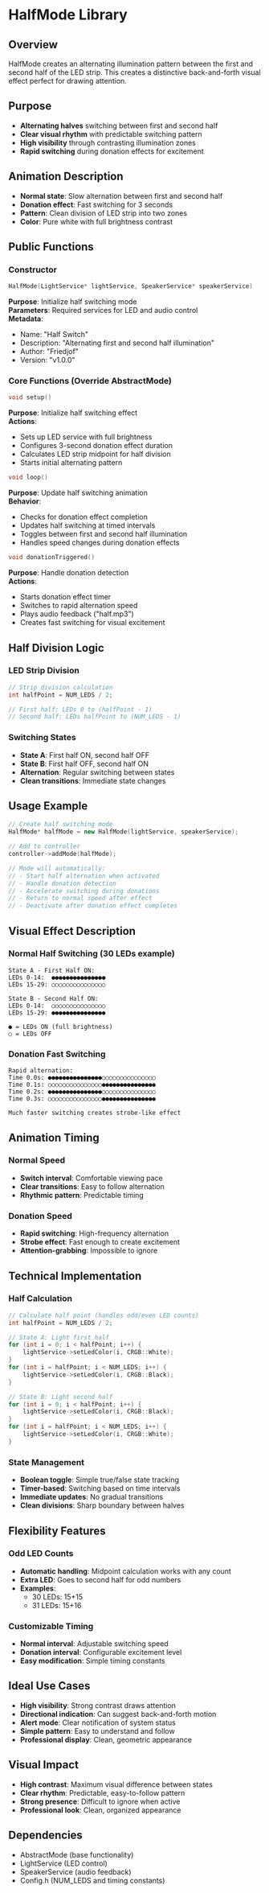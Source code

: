 # HalfMode Library

## Overview
HalfMode creates an alternating illumination pattern between the first and second half of the LED strip. This creates a distinctive back-and-forth visual effect perfect for drawing attention.

## Purpose
- **Alternating halves** switching between first and second half
- **Clear visual rhythm** with predictable switching pattern
- **High visibility** through contrasting illumination zones
- **Rapid switching** during donation effects for excitement

## Animation Description
- **Normal state**: Slow alternation between first and second half
- **Donation effect**: Fast switching for 3 seconds
- **Pattern**: Clean division of LED strip into two zones
- **Color**: Pure white with full brightness contrast

## Public Functions

### Constructor
```cpp
HalfMode(LightService* lightService, SpeakerService* speakerService)
```
**Purpose**: Initialize half switching mode  
**Parameters**: Required services for LED and audio control  
**Metadata**: 
- Name: "Half Switch"
- Description: "Alternating first and second half illumination"
- Author: "Friedjof"
- Version: "v1.0.0"

### Core Functions (Override AbstractMode)

```cpp
void setup()
```
**Purpose**: Initialize half switching effect  
**Actions**:
- Sets up LED service with full brightness
- Configures 3-second donation effect duration
- Calculates LED strip midpoint for half division
- Starts initial alternating pattern

```cpp
void loop()
```
**Purpose**: Update half switching animation  
**Behavior**:
- Checks for donation effect completion
- Updates half switching at timed intervals
- Toggles between first and second half illumination
- Handles speed changes during donation effects

```cpp
void donationTriggered()
```
**Purpose**: Handle donation detection  
**Actions**:
- Starts donation effect timer
- Switches to rapid alternation speed
- Plays audio feedback ("half.mp3")
- Creates fast switching for visual excitement

## Half Division Logic

### LED Strip Division
```cpp
// Strip division calculation
int halfPoint = NUM_LEDS / 2;

// First half: LEDs 0 to (halfPoint - 1)
// Second half: LEDs halfPoint to (NUM_LEDS - 1)
```

### Switching States
- **State A**: First half ON, second half OFF
- **State B**: First half OFF, second half ON
- **Alternation**: Regular switching between states
- **Clean transitions**: Immediate state changes

## Usage Example

```cpp
// Create half switching mode
HalfMode* halfMode = new HalfMode(lightService, speakerService);

// Add to controller
controller->addMode(halfMode);

// Mode will automatically:
// - Start half alternation when activated
// - Handle donation detection
// - Accelerate switching during donations
// - Return to normal speed after effect
// - Deactivate after donation effect completes
```

## Visual Effect Description

### Normal Half Switching (30 LEDs example)
```
State A - First Half ON:
LEDs 0-14:  ●●●●●●●●●●●●●●●
LEDs 15-29: ○○○○○○○○○○○○○○○

State B - Second Half ON:
LEDs 0-14:  ○○○○○○○○○○○○○○○
LEDs 15-29: ●●●●●●●●●●●●●●●

● = LEDs ON (full brightness)
○ = LEDs OFF
```

### Donation Fast Switching
```
Rapid alternation:
Time 0.0s: ●●●●●●●●●●●●●●●○○○○○○○○○○○○○○○
Time 0.1s: ○○○○○○○○○○○○○○○●●●●●●●●●●●●●●●
Time 0.2s: ●●●●●●●●●●●●●●●○○○○○○○○○○○○○○○
Time 0.3s: ○○○○○○○○○○○○○○○●●●●●●●●●●●●●●●

Much faster switching creates strobe-like effect
```

## Animation Timing

### Normal Speed
- **Switch interval**: Comfortable viewing pace
- **Clear transitions**: Easy to follow alternation
- **Rhythmic pattern**: Predictable timing

### Donation Speed
- **Rapid switching**: High-frequency alternation
- **Strobe effect**: Fast enough to create excitement
- **Attention-grabbing**: Impossible to ignore

## Technical Implementation

### Half Calculation
```cpp
// Calculate half point (handles odd/even LED counts)
int halfPoint = NUM_LEDS / 2;

// State A: Light first half
for (int i = 0; i < halfPoint; i++) {
    lightService->setLedColor(i, CRGB::White);
}
for (int i = halfPoint; i < NUM_LEDS; i++) {
    lightService->setLedColor(i, CRGB::Black);
}

// State B: Light second half
for (int i = 0; i < halfPoint; i++) {
    lightService->setLedColor(i, CRGB::Black);
}
for (int i = halfPoint; i < NUM_LEDS; i++) {
    lightService->setLedColor(i, CRGB::White);
}
```

### State Management
- **Boolean toggle**: Simple true/false state tracking
- **Timer-based**: Switching based on time intervals
- **Immediate updates**: No gradual transitions
- **Clean divisions**: Sharp boundary between halves

## Flexibility Features

### Odd LED Counts
- **Automatic handling**: Midpoint calculation works with any count
- **Extra LED**: Goes to second half for odd numbers
- **Examples**: 
  - 30 LEDs: 15+15
  - 31 LEDs: 15+16

### Customizable Timing
- **Normal interval**: Adjustable switching speed
- **Donation interval**: Configurable excitement level
- **Easy modification**: Simple timing constants

## Ideal Use Cases
- **High visibility**: Strong contrast draws attention
- **Directional indication**: Can suggest back-and-forth motion
- **Alert mode**: Clear notification of system status
- **Simple pattern**: Easy to understand and follow
- **Professional display**: Clean, geometric appearance

## Visual Impact
- **High contrast**: Maximum visual difference between states
- **Clear rhythm**: Predictable, easy-to-follow pattern
- **Strong presence**: Difficult to ignore when active
- **Professional look**: Clean, organized appearance

## Dependencies
- AbstractMode (base functionality)
- LightService (LED control)
- SpeakerService (audio feedback)
- Config.h (NUM_LEDS and timing constants)
